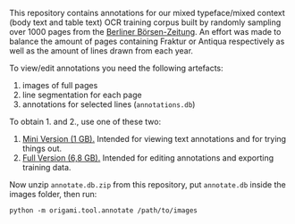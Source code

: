 This repository contains annotations for our mixed typeface/mixed context (body text and table text) OCR training corpus
built by randomly sampling over 1000 pages from the <a href="http://zefys.staatsbibliothek-berlin.de/list/title/zdb/2436020X/">Berliner Börsen-Zeitung</a>. An effort was made to balance the amount of pages containing Fraktur or Antiqua respectively as well as the amount of lines drawn from each year.

To view/edit annotations you need the following artefacts:

1. images of full pages
2. line segmentation for each page
3. annotations for selected lines (`annotations.db`)

To obtain 1. and 2., use one of these two:

1. <a href="https://www.dropbox.com/sh/vqb0ky4gtdjuuws/AADnKPzQwvsklfNn38HDWZ93a?dl=0">Mini Version (1 GB).</a> Intended for viewing text annotations and for trying things out.
2. <a href="https://www.dropbox.com/sh/mgsopnami242i8u/AAByAKVmdMACiQK72jhLLQ2Ka?dl=0">Full Version (6,8 GB).</a> Intended for editing annotations and exporting training data.

Now unzip `annotate.db.zip` from this repository, put `annotate.db` inside the images folder, then run:

```
python -m origami.tool.annotate /path/to/images
```
